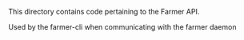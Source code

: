 This directory contains code pertaining to the Farmer API.

Used by the farmer-cli when communicating with the farmer daemon

